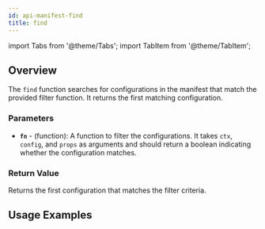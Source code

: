 ```yaml
---
id: api-manifest-find
title: find
---
```


import Tabs from '@theme/Tabs';
import TabItem from '@theme/TabItem';

## Overview
The `find` function searches for configurations in the manifest that match the provided filter function. It returns the first matching configuration.

### Parameters
- **`fn`** -  (function):  A function to filter the configurations. It takes `ctx`, `config`, and `props` as arguments and should return a boolean indicating whether the configuration matches.

### Return Value
Returns the first configuration that matches the filter criteria.

## Usage Examples